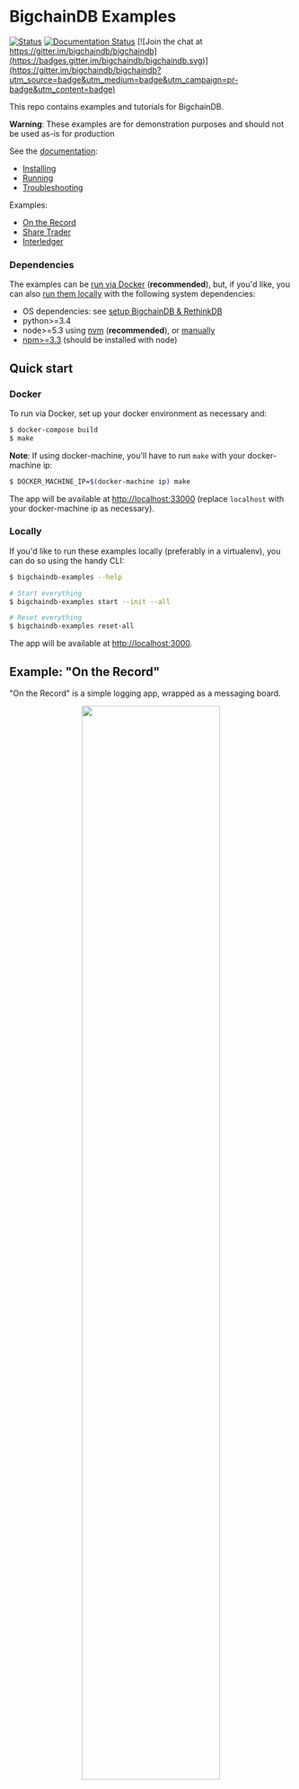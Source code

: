# BigchainDB Examples

[![Status](https://img.shields.io/badge/status-in%20flux-yellow.svg)]()
[![Documentation Status](http://readthedocs.org/projects/bigchaindb-examples/badge/?version=latest)](http://bigchaindb-examples.readthedocs.io/en/latest/?badge=latest)
[![Join the chat at https://gitter.im/bigchaindb/bigchaindb](https://badges.gitter.im/bigchaindb/bigchaindb.svg)](https://gitter.im/bigchaindb/bigchaindb?utm_source=badge&utm_medium=badge&utm_campaign=pr-badge&utm_content=badge)

This repo contains examples and tutorials for BigchainDB.

__Warning__: These examples are for demonstration purposes and should not be used as-is for production

See the [documentation](http://bigchaindb-examples.readthedocs.io/en/latest/index.html):
* [Installing](http://bigchaindb-examples.readthedocs.io/en/latest/install.html)
* [Running](http://bigchaindb-examples.readthedocs.io/en/latest/run.html)
* [Troubleshooting](http://bigchaindb-examples.readthedocs.io/en/latest/troubleshooting.html)

Examples:
* [On the Record](#example-on-the-record)
* [Share Trader](#example-share-trader)
* [Interledger](#example-interledger)

### Dependencies

The examples can be [run via Docker](http://bigchaindb-examples.readthedocs.io/en/latest/install.html#the-docker-way)
(**recommended**), but, if you'd like, you can also [run them locally](http://bigchaindb-examples.readthedocs.io/en/latest/install.html#install-from-source)
with the following system dependencies:

 - OS dependencies: see [setup BigchainDB & RethinkDB](https://bigchaindb.readthedocs.io/en/latest/installing-server.html#install-and-run-rethinkdb-server)
 - python>=3.4
 - node>=5.3 using [nvm](https://github.com/creationix/nvm#installation) (**recommended**), or [manually](https://nodejs.org/en/download/)
 - [npm>=3.3](https://docs.npmjs.com/getting-started/installing-node) (should be installed with node)

## Quick start


### Docker

To run via Docker, set up your docker environment as necessary and:

```bash
$ docker-compose build
$ make
```

**Note**: If using docker-machine, you'll have to run `make` with your docker-machine ip:

```bash
$ DOCKER_MACHINE_IP=$(docker-machine ip) make
```

The app will be available at <http://localhost:33000> (replace ``localhost`` with your
docker-machine ip as necessary).

### Locally

If you'd like to run these examples locally (preferably in a virtualenv), you can do so using
the handy CLI:

```bash
$ bigchaindb-examples --help

# Start everything
$ bigchaindb-examples start --init --all

# Reset everything
$ bigchaindb-examples reset-all
```

The app will be available at <http://localhost:3000>.

## Example: "On the Record"

"On the Record" is a simple logging app, wrapped as a messaging board.

<p align="center">
  <img width="70%" height="70%" src ="./docs/img/on_the_record_v0.0.1.png" />
</p>

### Use cases

- Immutable logging of data
- Notarization of data, text, emails

### Functionality

#### Create assets
- with arbitrary payload
- and an unlimited amount

#### Retrieve assets
- that you currently own (like UTXO's)
- by searching the asset data/payload
- state indicator (in backlog vs. on bigchain)

#### What this app doesn't provide

- Proper user and key management
- Transfer of assets

## Example: Share Trader

Share Trader is a simple share allocation and trade app. Each square represents an asset that can be traded amongst accounts.

<p align="center">
  <img width="70%" height="70%" src ="./docs/img/share_trader_v0.0.1.png" />
</p>

### Use cases

- Reservation of tickets, seats in a concert/transport, ...
- Trade of limited issued assets

### Functionality

#### Create assets
- assets are created following a structured payload
- the amount is limited

#### Transfer assets
- easy transfer of assets between accounts by:
 - clicking on an account first. This will give the assets for that account
 - clicking on an asset of that account. Transfer actions will appear on the right side.

#### Retrieve assets
- that you currently own (like UTXO's)
- all assets on bigchain
- state indicator (blinks if asset has various owners)

#### What this app doesn't provide

- Proper user and key management
- Proper signing of transfers
- Proper search by payload

## Example: Interledger

TODO

## Acknowledgements:

Special thanks to the BigchainDB/ascribe.io team for their insights and code contributions:

@r-marques, @vrde, @ttmc, @rhsimplex, @SohKai, @sbellem, @TimDaub
